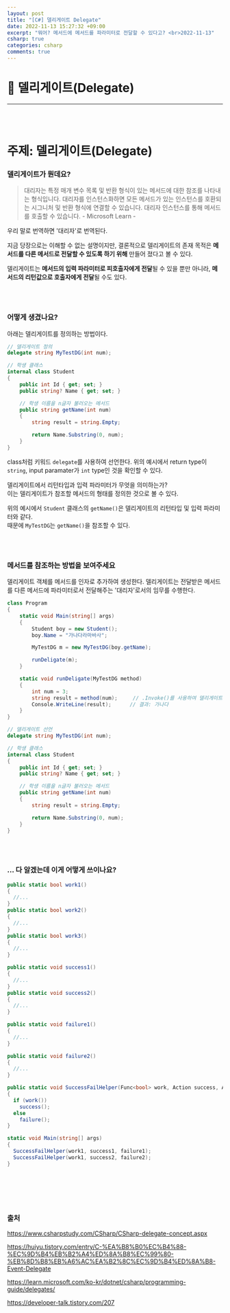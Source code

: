 ```yaml
---
layout: post
title: "[C#] 델리게이트 Delegate"
date: 2022-11-13 15:27:32 +09:00
excerpt: "뭐어? 메서드에 메서드를 파라미터로 전달할 수 있다고? <br>2022-11-13"
csharp: true
categories: csharp
comments: true
---
```


# 📌 델리게이트(Delegate)

---

<!-- <figure>
    <a href="/assets/img/cs/2022-08-07/server.png"><img src="/assets/img/cs/2022-08-08/server.png"></a>
    <figcaption style="text-align:center"></figcaption>
</figure> -->

<br>
<br>

# 주제: 델리게이트(Delegate)

### 델리게이트가 뭔데요?

> 대리자는 특정 매개 변수 목록 및 반환 형식이 있는 메서드에 대한 참조를 나타내는 형식입니다. 대리자를 인스턴스화하면 모든 메서드가 있는 인스턴스를 호환되는 시그니처 및 반환 형식에 연결할 수 있습니다. 대리자 인스턴스를 통해 메서드를 호출할 수 있습니다. - Microsoft Learn -

우리 말로 번역하면 '대리자'로 번역된다.

지금 당장으로는 이해할 수 없는 설명이지만, 결론적으로 델리게이트의 존재 목적은 **메서드를 다른 메서드로 전달할 수 있도록 하기 위해** 만들어 졌다고 볼 수 있다.

델리게이트는 **메서드의 입력 파라미터로 피호출자에게 전달**될 수 있을 뿐만 아니라, **메서드의 리턴값으로 호출자에게 전달**될 수도 있다.

<br>
<br>

### 어떻게 생겼나요?

아래는 델리게이트를 정의하는 방법이다.

```csharp
// 델리게이트 정의
delegate string MyTestDG(int num);

// 학생 클래스
internal class Student
{
    public int Id { get; set; }
    public string? Name { get; set; }

    // 학생 이름을 n글자 불러오는 메서드
    public string getName(int num)
    {
        string result = string.Empty;

        return Name.Substring(0, num);
    }
}

```

class처럼 키워드 `delegate`를 사용하여 선언한다.
위의 예시에서 return type이 `string`, input paramater가 `int` type인 것을 확인할 수 있다.

델리게이트에서 리턴타입과 입력 파라미터가 무엇을 의미하는가?  
이는 델리게이트가 참조할 메서드의 형태를 정의한 것으로 볼 수 있다.

위의 예시에서 `Student` 클래스의 `getName()`은 델리게이트의 리턴타입 및 입력 파라미터와 같다.  
때문에 `MyTestDG`는 `getName()`을 참조할 수 있다.

<br>
<br>

### 메서드를 참조하는 방법을 보여주세요

델리게이트 객체를 메서드를 인자로 추가하여 생성한다.
델리게이트는 전달받은 메서드를 다른 메서드에 파라미터로서 전달해주는 '대리자'로서의 임무를 수행한다.

```csharp
class Program
{
    static void Main(string[] args)
    {
        Student boy = new Student();
        boy.Name = "가나다라마바사";

        MyTestDG m = new MyTestDG(boy.getName);

        runDeligate(m);
    }

    static void runDeligate(MyTestDG method)
    {
        int num = 3;
        string result = method(num);     // .Invoke()를 사용하여 델리게이트에 참조된 메서드를 실행시킨다. (생략가능)
        Console.WriteLine(result);      // 결과: 가나다
    }
}

// 델리게이트 선언
delegate string MyTestDG(int num);

// 학생 클래스
internal class Student
{
    public int Id { get; set; }
    public string? Name { get; set; }

    // 학생 이름을 n글자 불러오는 메서드
    public string getName(int num)
    {
        string result = string.Empty;

        return Name.Substring(0, num);
    }
}

```

<br>
<br>

### ... 다 알겠는데 이게 어떻게 쓰이나요?

```csharp
public static bool work1()
{
  //...
}
public static bool work2()
{
  //...
}
public static bool work3()
{
  //...
}

public static void success1()
{
  //...
}
public static void success2()
{
  //...
}

public static void failure1()
{
  //...
}

public static void failure2()
{
  //...
}

public static void SuccessFailHelper(Func<bool> work, Action success, Action failure)
{
  if (work())
    success();
  else
    failure();
}

static void Main(string[] args)
{
  SuccessFailHelper(work1, success1, failure1);
  SuccessFailHelper(work1, success2, failure2);
}
```

<br>
<br>
<br>
<br>

### 출처

https://www.csharpstudy.com/CSharp/CSharp-delegate-concept.aspx

https://huiyu.tistory.com/entry/C-%EA%B8%B0%EC%B4%88-%EC%9D%B4%EB%B2%A4%ED%8A%B8%EC%99%80-%EB%8D%B8%EB%A6%AC%EA%B2%8C%EC%9D%B4%ED%8A%B8-Event-Delegate

https://learn.microsoft.com/ko-kr/dotnet/csharp/programming-guide/delegates/

https://developer-talk.tistory.com/207

[jekyll-docs]: https://jekyllrb.com/docs/home
[jekyll-gh]: https://github.com/jekyll/jekyll
[jekyll-talk]: https://talk.jekyllrb.com/
